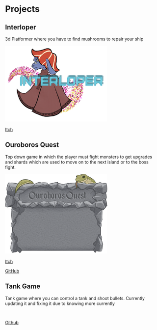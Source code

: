 # Projects

## Interloper
3d Platformer where you have to find mushrooms to repair your ship

<img src="Interloper.png" width="333">

[Itch](https://teaminterloper.itch.io/interloper-gold)

## Ouroboros Quest
Top down game in which the player must fight monsters to get upgrades and
shards which are used to move on to the next island or to the boss fight.

<img src="OuroborosQuest.png" width="333">

[Itch](https://ouroborusquest.itch.io/ouroboros-quest)

[GitHub](https://github.com/SethSylvester/Ouroboros-Quest)

## Tank Game

Tank game where you can control a tank and shoot bullets. Currently updating it and fixing it due to knowing more currently

<img scr="TankGameScreenShot.png" width="333">

[Github](https://github.com/Melody6149/TankGame)
